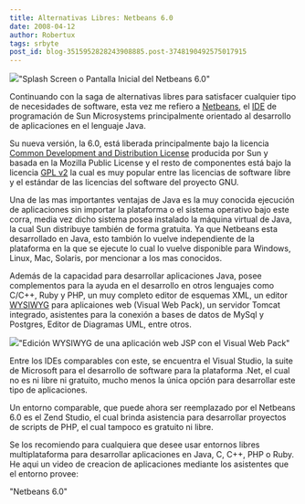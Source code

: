 ```yaml
---
title: Alternativas Libres: Netbeans 6.0
date: 2008-04-12
author: Robertux
tags: srbyte
post_id: blog-3515952828243908885.post-3748190492575017915
---
```


[![](http://bp1.blogger.com/_jH77WNrMVRA/SAEvRfKZm6I/AAAAAAAAA1M/hkz74Zr66r8/s320/netbeans6.JPG)](http://bp1.blogger.com/_jH77WNrMVRA/SAEvRfKZm6I/AAAAAAAAA1M/hkz74Zr66r8/s1600-h/netbeans6.JPG)"Splash Screen o Pantalla Inicial del Netbeans 6.0"

Continuando con la saga de alternativas libres para satisfacer cualquier tipo de necesidades de software, esta vez me refiero a [Netbeans](http://www.netbeans.org/), el [IDE](http://es.wikipedia.org/wiki/Entorno_de_desarrollo_integrado) de programación de Sun Microsystems principalmente orientado al desarrollo de aplicaciones en el lenguaje Java.

Su nueva versión, la 6.0, está liberada principalmente bajo la licencia [Common Development and Distribution License](http://es.wikipedia.org/wiki/Common_Development_and_Distribution_License) producida por Sun y basada en la Mozilla Public License y el resto de componentes está bajo la licencia [GPL v2](http://es.wikipedia.org/wiki/GPL) la cual es muy popular entre las licencias de software libre y el estándar de las licencias del software del proyecto GNU.

Una de las mas importantes ventajas de Java es la muy conocida ejecución de aplicaciones sin importar la plataforma o el sistema operativo bajo este corra, media vez dicho sistema posea instalado la máquina virtual de Java, la cual Sun distribuye también de forma gratuita. Ya que Netbeans esta desarrollado en Java, esto tambión lo vuelve independiente de la plataforma en la que se ejecute lo cual lo vuelve disponible para Windows, Linux, Mac, Solaris, por mencionar a los mas conocidos.

Además de la capacidad para desarrollar aplicaciones Java, posee complementos para la ayuda en el desarrollo en otros lenguajes como C/C++, Ruby y PHP, un muy completo editor de esquemas XML, un editor [WYSIWYG](http://es.wikipedia.org/wiki/Wysiwyg) para aplicaiones web (Visual Web Pack), un servidor Tomcat integrado, asistentes para la conexión a bases de datos de MySql y Postgres, Editor de Diagramas UML, entre otros.

[![](http://bp1.blogger.com/_jH77WNrMVRA/SAE1RfKZm7I/AAAAAAAAA1U/bI7s_dCYJLU/s320/visualDesigner.png)](http://bp1.blogger.com/_jH77WNrMVRA/SAE1RfKZm7I/AAAAAAAAA1U/bI7s_dCYJLU/s1600-h/visualDesigner.png)"Edición WYSIWYG de una aplicación web JSP con el Visual Web Pack"

Entre los IDEs comparables con este, se encuentra el Visual Studio, la suite de Microsoft para el desarrollo de software para la plataforma .Net, el cual no es ni libre ni gratuito, mucho menos la única opción para desarrollar este tipo de aplicaciones.

Un entorno comparable, que puede ahora ser reemplazado por el Netbeans 6.0 es el Zend Studio, el cual brinda asistencia para desarrollar proyectos de scripts de PHP, el cual tampoco es gratuito ni libre.

Se los recomiendo para cualquiera que desee usar entornos libres multiplataforma para desarrollar aplicaciones en Java, C, C++, PHP o Ruby. He aqui un video de creacion de aplicaciones mediante los asistentes que el entorno provee:

"Netbeans 6.0"